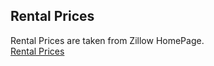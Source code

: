## Rental Prices

Rental Prices are taken from Zillow HomePage.<br>
[Rental Prices](https://www.zillow.com/research/data/)<br>

